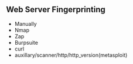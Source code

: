 ## Web Server Fingerprinting
- Manually
- Nmap
- Zap
- Burpsuite
- curl
- auxillary/scanner/http/http_version(metasploit)
